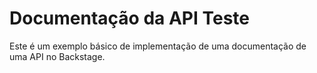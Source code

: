 # Documentação da API Teste

Este é um exemplo básico de implementação de uma documentação de uma API no Backstage.

